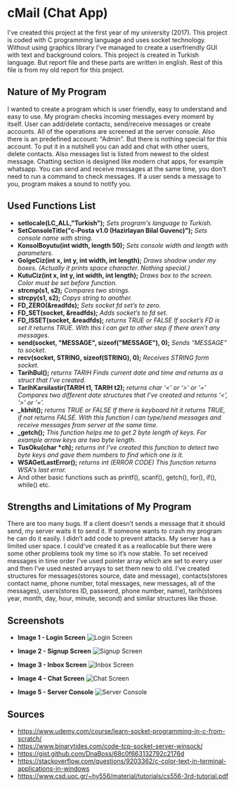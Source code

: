 # cMail (Chat App)
I've created this project at the first year of my university (2017). This project is coded with C programming language and uses socket technology. Without using graphics library I've managed to create a userfriendly GUI with text and background colors. This project is created in Turkish language. But report file and these parts are written in english. Rest of this file is from my old report for this project. 

## Nature of My Program 
I wanted to create a program which is user friendly, easy to understand and easy to use. My program checks incoming messages every moment by itself. User can add/delete contacts, send/receive messages or create accounts.
All of the operations are screened at the server console. Also there is an predefined account: "Admin". But there is nothing special for this account.
To put it in a nutshell you can add and chat with other users, delete contacts. Also messages list is listed from newest to the oldest message.
Chatting section is designed like modern chat apps, for example whatsapp.
You can send and receive messages at the same time, you don't need to run a command to check messages. 
If a user sends a message to you, program makes a sound to notify you.

## Used Functions List
 - **setlocale(LC_ALL,"Turkish");**
 *Sets program's language to Turkish.*
 - **SetConsoleTitle("c-Posta v1.0 (Hazirlayan Bilal Guvenc)");**
*Sets console name with string.*
 - **KonsolBoyutu(int width, length 50);**
*Sets console width and length with parameters.*
 - **GolgeCiz(int x, int y, int width, int length);**
 *Draws shadow under my boxes. (Actually it prints space character. Nothing special.)*
 - **KutuCiz(int x, int y, int width, int length);**
 *Draws box to the screen. Color must be set before function.*
 - **strcmp(s1, s2);**
 *Compares two strings.*
 - **strcpy(s1, s2);**
 *Copys string to another.*
 - **FD_ZERO(&readfds);**
 *Sets socket fd set’s to zero.*
 - **FD_SET(socket, &readfds);**
 *Adds socket’s to fd set.*
 - **FD_ISSET(socket, &readfds);**
 *returns TRUE or FALSE If socket’s FD is set it returns TRUE. With this I can get to other step if there aren’t any messages.*
 - **send(socket, "MESSAGE", sizeof("MESSAGE"), 0);**
 *Sends “MESSAGE” to socket.*
 - **recv(socket, STRING, sizeof(STRING), 0);**
 *Receives STRING form socket.*
 - **TarihBul();**
 *returns TARIH Finds current date and time and returns as a struct that I’ve created.*
 - **TarihKarsilastir(TARIH t1, TARIH t2);**
 *returns char ‘<’ or ‘>’ or ‘=’ Compares two different date structures that I’ve created and returns ‘<’, ‘>’ or ‘=’.*
 - **\_kbhit();**
 *returns TRUE or FALSE If there is keyboard hit it returns TRUE, if not returns FALSE. With this function I can type/send messages and receive messages from server at the same time.*
 - **\_getch();**
 *This function helps me to get 2 byte length of keys. For example arrow keys are two byte length.*
 - **TusOku(char \*ch);**
 *returns int I’ve created this function to detect two byte keys and gave them numbers to find which one is it.*
 - **WSAGetLastError();**
 *returns int (ERROR CODE) This function returns WSA's last error.*
 - And other basic functions such as printf(), scanf(), getch(), for(), if(), while() etc.

## Strengths and Limitations of My Program 
There are too many bugs. If a client doesn’t sends a message that it should send, my server waits it to send it. If someone wants to crash my program he can do it easily. I didn’t add code to prevent attacks. My server has a limited user space. I could've created it as a reallocable but there were some other problems took my time so it’s now stable. To set received messages in time order I’ve used pointer array which are set to every user and then I’ve used nested arryays to set them new to old. I’ve created structures for messages(stores source, date and message), contacts(stores contact name, phone number, total messages, new messages, all of the messages), users(stores ID, password, phone number, name), tarih(stores year, month, day, hour, minute, second) and similar structures like those.

## Screenshots
- **Image 1 - Login Screen**
![Login Screen](https://raw.githubusercontent.com/bilalguvenc/cMail-ChatApp/master/screenshots/SS1.png "Login Screen")

- **Image 2 - Signup Screen**
![Signup Screen](https://raw.githubusercontent.com/bilalguvenc/cMail-ChatApp/master/screenshots/SS2.png "Signup Screen")

- **Image 3 - Inbox Screen**
![Inbox Screen](https://raw.githubusercontent.com/bilalguvenc/cMail-ChatApp/master/screenshots/SS3.png "Inbox Screen")

- **Image 4 - Chat Screen**
![Chat Screen](https://raw.githubusercontent.com/bilalguvenc/cMail-ChatApp/master/screenshots/SS4.png "Chat Screen")

- **Image 5 - Server Console**
![Server Console](https://raw.githubusercontent.com/bilalguvenc/cMail-ChatApp/master/screenshots/SS5.png "Server Console")



## Sources
- https://www.udemy.com/course/learn-socket-programming-in-c-from-scratch/
- https://www.binarytides.com/code-tcp-socket-server-winsock/
- https://gist.github.com/DnaBoss/68c0f663132792c2176d
- https://stackoverflow.com/questions/9203362/c-color-text-in-terminal-applications-in-windows
- https://www.csd.uoc.gr/~hy556/material/tutorials/cs556-3rd-tutorial.pdf
